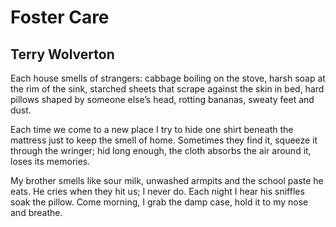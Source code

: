 # Foster Care
## Terry Wolverton
Each house smells of strangers:
cabbage boiling on the stove,
harsh soap at the rim of the sink,
starched sheets that scrape
against the skin in bed,
hard pillows shaped
by someone else’s head,
rotting bananas, sweaty feet and dust.

Each time we come to a new place
I try to hide one shirt
beneath the mattress
just to keep the smell of home.
Sometimes they find it,
squeeze it through the wringer;
hid long enough, the cloth absorbs
the air around it, loses its memories.

My brother smells like sour milk,
unwashed armpits and the school paste
he eats. He cries
when they hit us; I never do.
Each night I hear
his sniffles soak the pillow.
Come morning, I grab the damp case,
hold it to my nose and breathe.